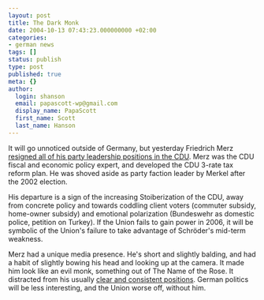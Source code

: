 ```yaml
---
layout: post
title: The Dark Monk
date: 2004-10-13 07:43:23.000000000 +02:00
categories:
- german news
tags: []
status: publish
type: post
published: true
meta: {}
author:
  login: shanson
  email: papascott-wp@gmail.com
  display_name: PapaScott
  first_name: Scott
  last_name: Hanson
---
```

<p>It will go unnoticed outside of Germany, but yesterday Friedrich Merz <a title="Bloomberg.com: German CDU's Merz Quits as Deputy Party Leader in Parliament" href="http://quote.bloomberg.com/apps/news?pid=10000100&sid=a2rf3q1E8yKQ&refer=germany">resigned all of his party leadership positions in the CDU</a>. Merz was the CDU fiscal and economic policy expert, and developed the CDU 3-rate tax reform plan. He was shoved aside as party faction leader by Merkel after the 2002 election. </p>
<p>His departure is a sign of the increasing Stoiberization of the CDU, away from concrete policy and towards coddling client voters (commuter subsidy, home-owner subsidy) and emotional polarization (Bundeswehr as domestic police, petition on Turkey). If the Union fails to gain power in 2006, it will be symbolic of the Union's failure to take advantage of Schr&ouml;der's mid-term weakness. </p>
<p>Merz had a unique media presence. He's short and slightly balding, and had a habit of slightly bowing his head and looking up at the camera. It made him look like an evil monk, something out of The Name of the Rose. It distracted from his usually <a title="Sehr geehrte Frau Vorsitzende, liebe Angela, [Lummaland - das Weblog]" href="http://lumma.de/eintrag.php?id=804">clear and consistent positions</a>. German politics will be less interesting, and the Union worse off, without him.</p>
